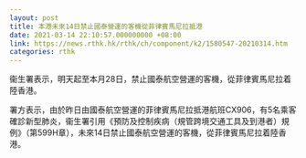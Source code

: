 ```yaml
---
layout: post
title: 本港未來14日禁止國泰營運的客機從菲律賓馬尼拉抵港
date: 2021-03-14 22:10:57.000000000 +08:00
link: https://news.rthk.hk/rthk/ch/component/k2/1580547-20210314.htm
categories: rthk
---
```


衞生署表示，明天起至本月28日，禁止國泰航空營運的客機，從菲律賓馬尼拉着陸香港。

署方表示，由於昨日由國泰航空營運的菲律賓馬尼拉抵港航班CX906，有5名乘客確診新型肺炎，衞生署引用《預防及控制疾病（規管跨境交通工具及到港者）規例》（第599H章），未來14日禁止國泰航空營運的客機，從菲律賓馬尼拉着陸香港。
